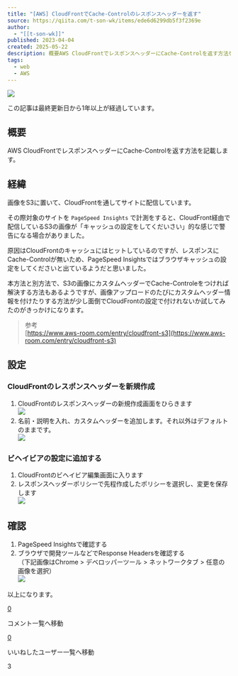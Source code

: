 ```yaml
---
title: "[AWS] CloudFrontでCache-Controlのレスポンスヘッダーを返す"
source: https://qiita.com/t-son-wk/items/ede6d6299db5f3f2369e
author:
  - "[[t-son-wk]]"
published: 2023-04-04
created: 2025-05-22
description: 概要AWS CloudFrontでレスポンスヘッダーにCache-Controlを返す方法を記載します。経緯画像をS3に置いて、CloudFrontを通してサイトに配信しています。その際対象…
tags:
  - web
  - AWS
---
```

![](https://relay-dsp.ad-m.asia/dmp/sync/bizmatrix?pid=c3ed207b574cf11376&d=x18o8hduaj&uid=3516551)

この記事は最終更新日から1年以上が経過しています。

## 概要

AWS CloudFrontでレスポンスヘッダーにCache-Controlを返す方法を記載します。

## 経緯

画像をS3に置いて、CloudFrontを通してサイトに配信しています。

その際対象のサイトを `PageSpeed Insights` で計測をすると、CloudFront経由で配信しているS3の画像が「キャッシュの設定をしてくだいさい」的な感じで警告になる場合がありました。

原因はCloudFrontのキャッシュにはヒットしているのですが、レスポンスにCache-Controlが無いため、PageSpeed Insightsではブラウザキャッシュの設定をしてくださいと出ているようだと思いました。

本方法と別方法で、S3の画像にカスタムヘッダーでCache-Controleをつければ解決する方法もあるようですが、画像アップロードのたびにカスタムヘッダー情報を付けたりする方法が少し面倒でCloudFrontの設定で付けれないか試してみたのがきっかけになります。

> 参考  
> [https://www.aws-room.com/entry/cloudfront-s3](https://www.aws-room.com/entry/cloudfront-s3)

## 設定

### CloudFrontのレスポンスヘッダーを新規作成

1. CloudFrontのレスポンスヘッダーの新規作成画面をひらきます  
	[![](https://storage.googleapis.com/zenn-user-upload/b4678be6791c-20230303.jpg)](https://qiita-user-contents.imgix.net/https%3A%2F%2Fstorage.googleapis.com%2Fzenn-user-upload%2Fb4678be6791c-20230303.jpg?ixlib=rb-4.0.0&auto=format&gif-q=60&q=75&s=b6c997090a881ddf5fdeee030d6f3099)
2. 名前・説明を入れ、カスタムヘッダーを追加します。それ以外はデフォルトのままです。  
	[![](https://storage.googleapis.com/zenn-user-upload/5d7817fad38b-20230303.jpg)](https://qiita-user-contents.imgix.net/https%3A%2F%2Fstorage.googleapis.com%2Fzenn-user-upload%2F5d7817fad38b-20230303.jpg?ixlib=rb-4.0.0&auto=format&gif-q=60&q=75&s=d11354d60200133ef764fc90409066f5)

### ビヘイビアの設定に追加する

1. CloudFrontのビヘイビア編集画面に入ります
2. レスポンスヘッダーポリシーで先程作成したポリシーを選択し、変更を保存します  
	[![](https://storage.googleapis.com/zenn-user-upload/b9deca4614de-20230303.jpg)](https://qiita-user-contents.imgix.net/https%3A%2F%2Fstorage.googleapis.com%2Fzenn-user-upload%2Fb9deca4614de-20230303.jpg?ixlib=rb-4.0.0&auto=format&gif-q=60&q=75&s=5af89ac2b3508ff413ed4452e8e78835)

## 確認

1. PageSpeed Insightsで確認する
2. ブラウザで開発ツールなどでResponse Headersを確認する  
	（下記画像はChrome > デベロッパーツール > ネットワークタブ > 任意の画像を選択）  
	[![](https://storage.googleapis.com/zenn-user-upload/dab009b97859-20230404.jpg)](https://qiita-user-contents.imgix.net/https%3A%2F%2Fstorage.googleapis.com%2Fzenn-user-upload%2Fdab009b97859-20230404.jpg?ixlib=rb-4.0.0&auto=format&gif-q=60&q=75&s=2d3eaac53da1c5b062623bd91561f73b)

以上になります。

[0](https://qiita.com/t-son-wk/items/#comments)

コメント一覧へ移動

[0](https://qiita.com/t-son-wk/items/ede6d6299db5f3f2369e/likers)

いいねしたユーザー一覧へ移動

3